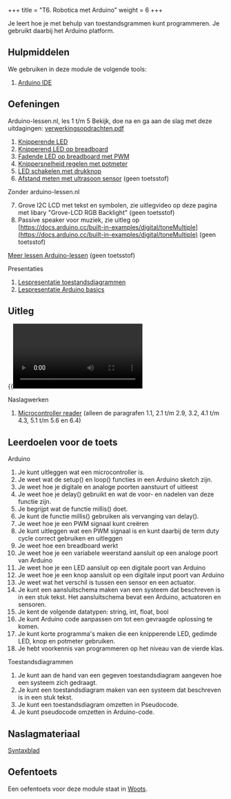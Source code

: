 +++
title = "T6. Robotica met Arduino"
weight = 6
+++

Je leert hoe je met behulp van toestandsgrammen kunt programmeren. Je gebruikt daarbij het Arduino platform.
<!--more-->

## Hulpmiddelen
We gebruiken in deze module de volgende tools:
1. [Arduino IDE](/tools/arduino-ide/)

## Oefeningen

Arduino-lessen.nl, les 1 t/m 5
Bekijk, doe na en ga aan de slag met deze uitdagingen: [verwerkingsopdrachten.pdf](verwerkingsopdrachten.pdf)

1. [Knipperende LED](https://arduino-lessen.nl/project/knipperende-led-op-arduino)
2. [Knipperend LED op breadboard](https://arduino-lessen.nl/project/knipperende-led-op-breadboard)
3. [Fadende LED op breadboard met PWM](https://arduino-lessen.nl/project/arduino-led-faden-met-pwm-pulse-width-modulation)
4. [Knippersnelheid regelen met potmeter](https://arduino-lessen.nl/project/knippersnelheid-van-led-regelen-met-potmeter-op-arduino)
5. [LED schakelen met drukknop](https://arduino-lessen.nl/project/led-met-arduino-schakelen-via-drukknop)
6. [Afstand meten met ultrasoon sensor](https://arduino-lessen.nl/project/afstand-meten-met-de-hcsr04-ultrasoon-sensor-op-arduino) (geen toetsstof)

Zonder arduino-lessen.nl

7. Grove I2C LCD met tekst en symbolen, zie uitlegvideo op deze pagina met libary "Grove-LCD RGB Backlight" (geen toetsstof)
8. Passive speaker voor muziek, zie uitleg op 
[https://docs.arduino.cc/built-in-examples/digital/toneMultiple](https://docs.arduino.cc/built-in-examples/digital/toneMultiple)
(geen toetsstof)

[Meer lessen Arduino-lessen](https://arduino-lessen.nl) (geen toetsstof)

Presentaties
1. [Lespresentatie toestandsdiagrammen](robotica_toestandsdiagrammen_lespresentatie.pptx)
2. [Lespresentatie Arduino basics](robotica_arduino_basics.pdf)

## Uitleg

{{<video id="PLpTljPS--R5B5flRg_1xdUrKlZyjZG68e">}}

Naslagwerken
1. [Microcontroller reader](robotica_microcontrollers_programmeren.pdf) (alleen de paragrafen 1.1,  2.1 t/m 2.9, 3.2, 4.1 t/m 4.3, 5.1 t/m 5.6 en 6.4)

## Leerdoelen voor de toets
Arduino
1. Je kunt uitleggen wat een microcontroller is.
1. Je weet wat de setup() en loop() functies in een Arduino sketch zijn.
1. Je weet hoe je digitale en analoge poorten aanstuurt of uitleest
1. Je weet hoe je delay() gebruikt en wat de voor- en nadelen van deze functie zijn.
1. Je begrijpt wat de functie millis() doet.
1. Je kunt de functie millis() gebruiken als vervanging van delay().
1. Je weet hoe je een PWM signaal kunt creëren
1. Je kunt uitleggen wat een PWM signaal is en kunt daarbij de term duty cycle correct gebruiken en uitleggen
1. Je weet hoe een breadboard werkt
1. Je weet hoe je een variabele weerstand aansluit op een analoge poort van Arduino
1. Je weet hoe je een LED aansluit op een digitale poort van Arduino
1. Je weet hoe je een knop aansluit op een digitale input poort van Arduino
1. Je weet wat het verschil is tussen een sensor en een actuator.
1. Je kunt een aansluitschema maken van een systeem dat beschreven is in een stuk tekst. Het aansluitschema bevat een Arduino, actuatoren en sensoren.
1. Je kent de volgende datatypen: string, int, float, bool
1. Je kunt Arduino code aanpassen om tot een gevraagde oplossing te komen.
1. Je kunt korte programma's maken die een knipperende LED, gedimde LED, knop en potmeter gebruiken.
1. Je hebt voorkennis van programmeren op het niveau van de vierde klas.

Toestandsdiagrammen
1. Je kunt aan de hand van een gegeven toestandsdiagram aangeven hoe een systeem zich gedraagt.
1. Je kunt een toestandsdiagram maken van een systeem dat beschreven is in een stuk tekst.
1. Je kunt een toestandsdiagram omzetten in Pseudocode.
1. Je kunt pseudocode omzetten in Arduino-code.

## Naslagmateriaal
[Syntaxblad](robotica_syntaxblad.pdf)

## Oefentoets
Een oefentoets voor deze module staat in [Woots](https://app.woots.nl).
